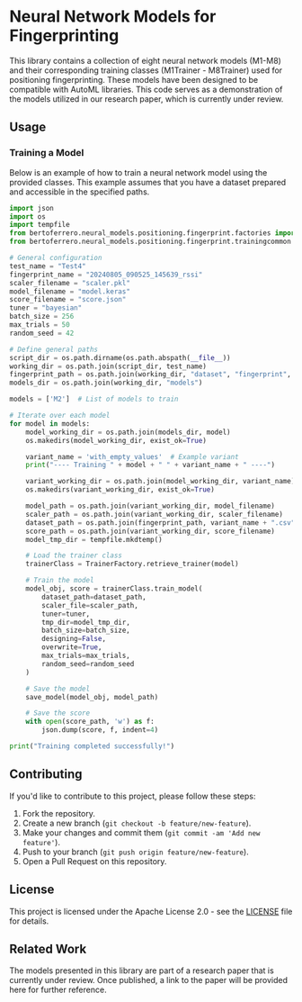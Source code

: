 
# Neural Network Models for Fingerprinting

This library contains a collection of eight neural network models (M1-M8) and their corresponding training classes (M1Trainer - M8Trainer) used for positioning fingerprinting. These models have been designed to be compatible with AutoML libraries. This code serves as a demonstration of the models utilized in our research paper, which is currently under review.

## Usage

### Training a Model

Below is an example of how to train a neural network model using the provided classes. This example assumes that you have a dataset prepared and accessible in the specified paths.

```python
import json
import os
import tempfile
from bertoferrero.neural_models.positioning.fingerprint.factories import TrainerFactory
from bertoferrero.neural_models.positioning.fingerprint.trainingcommon import save_model

# General configuration
test_name = "Test4"
fingerprint_name = "20240805_090525_145639_rssi"
scaler_filename = "scaler.pkl"
model_filename = "model.keras"
score_filename = "score.json"
tuner = "bayesian"
batch_size = 256
max_trials = 50
random_seed = 42

# Define general paths
script_dir = os.path.dirname(os.path.abspath(__file__))
working_dir = os.path.join(script_dir, test_name)
fingerprint_path = os.path.join(working_dir, "dataset", "fingerprint", fingerprint_name)
models_dir = os.path.join(working_dir, "models")

models = ['M2']  # List of models to train

# Iterate over each model
for model in models:
    model_working_dir = os.path.join(models_dir, model)
    os.makedirs(model_working_dir, exist_ok=True)

    variant_name = 'with_empty_values'  # Example variant
    print("---- Training " + model + " " + variant_name + " ----")

    variant_working_dir = os.path.join(model_working_dir, variant_name)
    os.makedirs(variant_working_dir, exist_ok=True)

    model_path = os.path.join(variant_working_dir, model_filename)
    scaler_path = os.path.join(variant_working_dir, scaler_filename)
    dataset_path = os.path.join(fingerprint_path, variant_name + ".csv")
    score_path = os.path.join(variant_working_dir, score_filename)
    model_tmp_dir = tempfile.mkdtemp()

    # Load the trainer class
    trainerClass = TrainerFactory.retrieve_trainer(model)

    # Train the model
    model_obj, score = trainerClass.train_model(
        dataset_path=dataset_path,
        scaler_file=scaler_path,
        tuner=tuner,
        tmp_dir=model_tmp_dir,
        batch_size=batch_size,
        designing=False,
        overwrite=True,
        max_trials=max_trials,
        random_seed=random_seed
    )

    # Save the model
    save_model(model_obj, model_path)

    # Save the score
    with open(score_path, 'w') as f:
        json.dump(score, f, indent=4)

print("Training completed successfully!")
```

## Contributing

If you'd like to contribute to this project, please follow these steps:

1. Fork the repository.
2. Create a new branch (`git checkout -b feature/new-feature`).
3. Make your changes and commit them (`git commit -am 'Add new feature'`).
4. Push to your branch (`git push origin feature/new-feature`).
5. Open a Pull Request on this repository.

## License

This project is licensed under the Apache License 2.0 - see the [LICENSE](./LICENSE) file for details.

## Related Work

The models presented in this library are part of a research paper that is currently under review. Once published, a link to the paper will be provided here for further reference.
